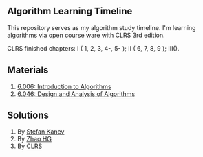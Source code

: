 ## Algorithm Learning Timeline

This repository serves as my algorithm study timeline. I'm learning algorithms via open course ware with CLRS 3rd edition.

CLRS finished chapters: I ( 1, 2, 3, 4-, 5- ); II ( 6, 7, 8, 9 ); III().

## Materials

1. [6.006: Introduction to Algorithms](https://ocw.mit.edu/courses/electrical-engineering-and-computer-science/6-006-introduction-to-algorithms-fall-2011/)
2. [6.046: Design and Analysis of Algorithms](https://ocw.mit.edu/courses/electrical-engineering-and-computer-science/6-046j-design-and-analysis-of-algorithms-spring-2015/)

## Solutions

1. By [Stefan Kanev](http://clrs.skanev.com/)
2. By [Zhao HG](https://www.gitbook.com/book/cyberzhg/clrs/details)
3. By [CLRS](http://www.math.rutgers.edu/~ajl213/CLRS/CLRS.html)
